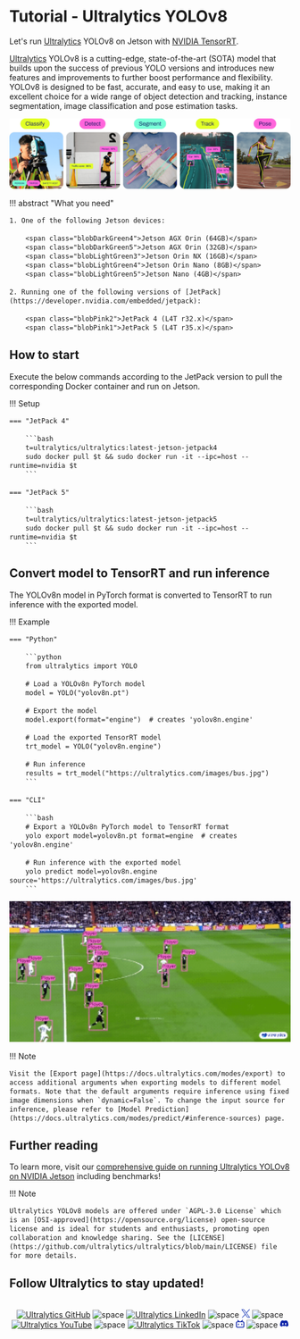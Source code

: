 # Tutorial - Ultralytics YOLOv8

Let's run [Ultralytics](https://www.ultralytics.com) YOLOv8 on Jetson with [NVIDIA TensorRT](https://developer.nvidia.com/tensorrt).

[Ultralytics](https://github.com/ultralytics/ultralytics) YOLOv8 is a cutting-edge, state-of-the-art (SOTA) model that builds upon the success of previous YOLO versions and introduces new features and improvements to further boost performance and flexibility. YOLOv8 is designed to be fast, accurate, and easy to use, making it an excellent choice for a wide range of object detection and tracking, instance segmentation, image classification and pose estimation tasks.

<div style="text-align: center;">
  <img width="1024" src="./images/YOLOv8-tasks.png" alt="Ultralytics YOLO supported tasks">
</div>

!!! abstract "What you need"

    1. One of the following Jetson devices:

        <span class="blobDarkGreen4">Jetson AGX Orin (64GB)</span>
        <span class="blobDarkGreen5">Jetson AGX Orin (32GB)</span>
        <span class="blobLightGreen3">Jetson Orin NX (16GB)</span>
        <span class="blobLightGreen4">Jetson Orin Nano (8GB)</span>
        <span class="blobLightGreen5">Jetson Nano (4GB)</span>

    2. Running one of the following versions of [JetPack](https://developer.nvidia.com/embedded/jetpack):

        <span class="blobPink2">JetPack 4 (L4T r32.x)</span>
        <span class="blobPink1">JetPack 5 (L4T r35.x)</span>

## How to start

Execute the below commands according to the JetPack version to pull the corresponding Docker container and run on Jetson.

!!! Setup

    === "JetPack 4"

        ```bash
        t=ultralytics/ultralytics:latest-jetson-jetpack4
        sudo docker pull $t && sudo docker run -it --ipc=host --runtime=nvidia $t
        ```

    === "JetPack 5"

        ```bash
        t=ultralytics/ultralytics:latest-jetson-jetpack5
        sudo docker pull $t && sudo docker run -it --ipc=host --runtime=nvidia $t
        ```

## Convert model to TensorRT and run inference

The YOLOv8n model in PyTorch format is converted to TensorRT to run inference with the exported model.

!!! Example

    === "Python"

        ```python
        from ultralytics import YOLO

        # Load a YOLOv8n PyTorch model
        model = YOLO("yolov8n.pt")

        # Export the model
        model.export(format="engine")  # creates 'yolov8n.engine'

        # Load the exported TensorRT model
        trt_model = YOLO("yolov8n.engine")

        # Run inference
        results = trt_model("https://ultralytics.com/images/bus.jpg")
        ```

    === "CLI"

        ```bash
        # Export a YOLOv8n PyTorch model to TensorRT format
        yolo export model=yolov8n.pt format=engine  # creates 'yolov8n.engine'

        # Run inference with the exported model
        yolo predict model=yolov8n.engine source='https://ultralytics.com/images/bus.jpg'
        ```

<div style="text-align: center;">
  <img src="./images/YOLOv8-inference.gif" width="700px">
</div>

!!! Note

    Visit the [Export page](https://docs.ultralytics.com/modes/export) to access additional arguments when exporting models to different model formats. Note that the default arguments require inference using fixed image dimensions when `dynamic=False`. To change the input source for inference, please refer to [Model Prediction](https://docs.ultralytics.com/modes/predict/#inference-sources) page. 

## Further reading

To learn more, visit our [comprehensive guide on running Ultralytics YOLOv8 on NVIDIA Jetson](https://docs.ultralytics.com/guides/nvidia-jetson) including benchmarks!

!!! Note

    Ultralytics YOLOv8 models are offered under `AGPL-3.0 License` which is an [OSI-approved](https://opensource.org/license) open-source license and is ideal for students and enthusiasts, promoting open collaboration and knowledge sharing. See the [LICENSE](https://github.com/ultralytics/ultralytics/blob/main/LICENSE) file for more details.

## Follow Ultralytics to stay updated!

<div align="center">
  <br>
  <a href="https://github.com/ultralytics"><img src="https://github.com/ultralytics/assets/raw/main/social/logo-social-github.png" width="3%" alt="Ultralytics GitHub"></a>
  <img src="https://github.com/ultralytics/assets/raw/main/social/logo-transparent.png" width="3%" alt="space">
  <a href="https://www.linkedin.com/company/ultralytics/"><img src="https://github.com/ultralytics/assets/raw/main/social/logo-social-linkedin.png" width="3%" alt="Ultralytics LinkedIn"></a>
  <img src="https://github.com/ultralytics/assets/raw/main/social/logo-transparent.png" width="3%" alt="space">
  <a href="https://twitter.com/ultralytics"><img src="https://github.com/ultralytics/assets/raw/main/social/logo-social-twitter.png" width="3%" alt="Ultralytics Twitter"></a>
  <img src="https://github.com/ultralytics/assets/raw/main/social/logo-transparent.png" width="3%" alt="space">
  <a href="https://youtube.com/ultralytics?sub_confirmation=1"><img src="https://github.com/ultralytics/assets/raw/main/social/logo-social-youtube.png" width="3%" alt="Ultralytics YouTube"></a>
  <img src="https://github.com/ultralytics/assets/raw/main/social/logo-transparent.png" width="3%" alt="space">
  <a href="https://www.tiktok.com/@ultralytics"><img src="https://github.com/ultralytics/assets/raw/main/social/logo-social-tiktok.png" width="3%" alt="Ultralytics TikTok"></a>
  <img src="https://github.com/ultralytics/assets/raw/main/social/logo-transparent.png" width="3%" alt="space">
  <a href="https://ultralytics.com/bilibili"><img src="https://github.com/ultralytics/assets/raw/main/social/logo-social-bilibili.png" width="3%" alt="Ultralytics BiliBili"></a>
  <img src="https://github.com/ultralytics/assets/raw/main/social/logo-transparent.png" width="3%" alt="space">
  <a href="https://ultralytics.com/discord"><img src="https://github.com/ultralytics/assets/raw/main/social/logo-social-discord.png" width="3%" alt="Ultralytics Discord"></a>
</div>
